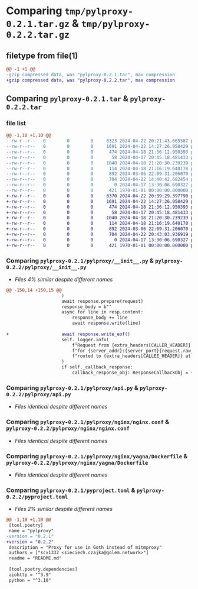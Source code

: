 # Comparing `tmp/pylproxy-0.2.1.tar.gz` & `tmp/pylproxy-0.2.2.tar.gz`

## filetype from file(1)

```diff
@@ -1 +1 @@
-gzip compressed data, was "pylproxy-0.2.1.tar", max compression
+gzip compressed data, was "pylproxy-0.2.2.tar", max compression
```

## Comparing `pylproxy-0.2.1.tar` & `pylproxy-0.2.2.tar`

### file list

```diff
@@ -1,10 +1,10 @@
--rw-r--r--   0        0        0     8323 2024-04-22 20:21:43.665587 pylproxy-0.2.1/pylproxy/__init__.py
--rw-r--r--   0        0        0     1691 2024-04-22 14:27:26.958429 pylproxy-0.2.1/pylproxy/api.py
--rw-r--r--   0        0        0      474 2024-04-18 21:36:12.950393 pylproxy-0.2.1/pylproxy/nginx/docker-compose.yml
--rw-r--r--   0        0        0       58 2024-04-17 20:45:18.481433 pylproxy-0.2.1/pylproxy/nginx/Dockerfile
--rw-r--r--   0        0        0     1040 2024-04-18 21:20:30.239239 pylproxy-0.2.1/pylproxy/nginx/nginx.conf
--rw-r--r--   0        0        0      114 2024-04-18 21:16:19.640178 pylproxy-0.2.1/pylproxy/nginx/node_env.env
--rw-r--r--   0        0        0      892 2024-03-06 22:09:31.206070 pylproxy-0.2.1/pylproxy/nginx/yagna/Dockerfile
--rw-r--r--   0        0        0      704 2024-04-22 14:40:42.682454 pylproxy-0.2.1/pyproject.toml
--rw-r--r--   0        0        0        0 2024-04-17 13:30:06.690327 pylproxy-0.2.1/README.md
--rw-r--r--   0        0        0      421 1970-01-01 00:00:00.000000 pylproxy-0.2.1/PKG-INFO
+-rw-r--r--   0        0        0     8370 2024-04-22 20:39:29.397790 pylproxy-0.2.2/pylproxy/__init__.py
+-rw-r--r--   0        0        0     1691 2024-04-22 14:27:26.958429 pylproxy-0.2.2/pylproxy/api.py
+-rw-r--r--   0        0        0      474 2024-04-18 21:36:12.950393 pylproxy-0.2.2/pylproxy/nginx/docker-compose.yml
+-rw-r--r--   0        0        0       58 2024-04-17 20:45:18.481433 pylproxy-0.2.2/pylproxy/nginx/Dockerfile
+-rw-r--r--   0        0        0     1040 2024-04-18 21:20:30.239239 pylproxy-0.2.2/pylproxy/nginx/nginx.conf
+-rw-r--r--   0        0        0      114 2024-04-18 21:16:19.640178 pylproxy-0.2.2/pylproxy/nginx/node_env.env
+-rw-r--r--   0        0        0      892 2024-03-06 22:09:31.206070 pylproxy-0.2.2/pylproxy/nginx/yagna/Dockerfile
+-rw-r--r--   0        0        0      704 2024-04-22 20:43:03.936919 pylproxy-0.2.2/pyproject.toml
+-rw-r--r--   0        0        0        0 2024-04-17 13:30:06.690327 pylproxy-0.2.2/README.md
+-rw-r--r--   0        0        0      421 1970-01-01 00:00:00.000000 pylproxy-0.2.2/PKG-INFO
```

### Comparing `pylproxy-0.2.1/pylproxy/__init__.py` & `pylproxy-0.2.2/pylproxy/__init__.py`

 * *Files 4% similar despite different names*

```diff
@@ -150,14 +150,15 @@
                     )
                     await response.prepare(request)
                     response_body = b""
                     async for line in resp.content:
                         response_body += line
                         await response.write(line)
 
+                    await response.write_eof()
                     self._logger.info(
                         f"Request from {extra_headers[CALLER_HEADER]} "
                         f"for {server_addr}:{server_port}{request.raw_path} "
                         f"routed to {extra_headers[CALLEE_HEADER]} at {host}:{port}"
                     )
                     if self._callback_response:
                         callback_response_obj: ResponseCallbackObj = {
```

### Comparing `pylproxy-0.2.1/pylproxy/api.py` & `pylproxy-0.2.2/pylproxy/api.py`

 * *Files identical despite different names*

### Comparing `pylproxy-0.2.1/pylproxy/nginx/nginx.conf` & `pylproxy-0.2.2/pylproxy/nginx/nginx.conf`

 * *Files identical despite different names*

### Comparing `pylproxy-0.2.1/pylproxy/nginx/yagna/Dockerfile` & `pylproxy-0.2.2/pylproxy/nginx/yagna/Dockerfile`

 * *Files identical despite different names*

### Comparing `pylproxy-0.2.1/pyproject.toml` & `pylproxy-0.2.2/pyproject.toml`

 * *Files 2% similar despite different names*

```diff
@@ -1,10 +1,10 @@
 [tool.poetry]
 name = "pylproxy"
-version = "0.2.1"
+version = "0.2.2"
 description = "Proxy for use in Goth instead of mitmproxy"
 authors = ["scx1332 <sieciech.czajka@golem.network>"]
 readme = "README.md"
 
 [tool.poetry.dependencies]
 aiohttp = "^3.9"
 python = "^3.10"
```

